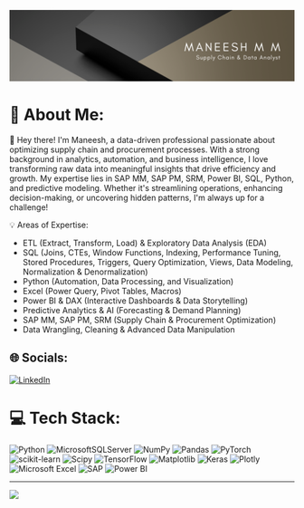 ![Banner Image](https://github.com/maneeshmm/maneeshmm/blob/main/Black%20Gold%20Minimalist%20Elegant%20Business%20LinkedIn%20Banner.png)

# 💫 About Me:
👋 Hey there! I'm Maneesh, a data-driven professional passionate about optimizing supply chain and procurement processes. With a strong background in analytics, automation, and business intelligence, I love transforming raw data into meaningful insights that drive efficiency and growth. My expertise lies in SAP MM, SAP PM, SRM, Power BI, SQL, Python, and predictive modeling. Whether it's streamlining operations, enhancing decision-making, or uncovering hidden patterns, I'm always up for a challenge!

💡 Areas of Expertise:
- ETL (Extract, Transform, Load) & Exploratory Data Analysis (EDA)
- SQL (Joins, CTEs, Window Functions, Indexing, Performance Tuning, Stored Procedures, Triggers, Query Optimization, Views, Data Modeling, Normalization & Denormalization)
- Python (Automation, Data Processing, and Visualization)
- Excel (Power Query, Pivot Tables, Macros)
- Power BI & DAX (Interactive Dashboards & Data Storytelling)
- Predictive Analytics & AI (Forecasting & Demand Planning)
- SAP MM, SAP PM, SRM (Supply Chain & Procurement Optimization)
- Data Wrangling, Cleaning & Advanced Data Manipulation

## 🌐 Socials:
[![LinkedIn](https://img.shields.io/badge/LinkedIn-%230077B5.svg?logo=linkedin&logoColor=white)](https://www.linkedin.com/in/maneesh-m-m-5a9099147/) 

# 💻 Tech Stack:
![Python](https://img.shields.io/badge/python-3670A0?style=plastic&logo=python&logoColor=ffdd54) ![MicrosoftSQLServer](https://img.shields.io/badge/Microsoft%20SQL%20Server-CC2927?style=plastic&logo=microsoft%20sql%20server&logoColor=white) ![NumPy](https://img.shields.io/badge/numpy-%23013243.svg?style=plastic&logo=numpy&logoColor=white) ![Pandas](https://img.shields.io/badge/pandas-%23150458.svg?style=plastic&logo=pandas&logoColor=white) ![PyTorch](https://img.shields.io/badge/PyTorch-%23EE4C2C.svg?style=plastic&logo=PyTorch&logoColor=white) ![scikit-learn](https://img.shields.io/badge/scikit--learn-%23F7931E.svg?style=plastic&logo=scikit-learn&logoColor=white) ![Scipy](https://img.shields.io/badge/SciPy-%230C55A5.svg?style=plastic&logo=scipy&logoColor=%white) ![TensorFlow](https://img.shields.io/badge/TensorFlow-%23FF6F00.svg?style=plastic&logo=TensorFlow&logoColor=white) ![Matplotlib](https://img.shields.io/badge/Matplotlib-%23ffffff.svg?style=plastic&logo=Matplotlib&logoColor=black) ![Keras](https://img.shields.io/badge/Keras-%23D00000.svg?style=plastic&logo=Keras&logoColor=white) ![Plotly](https://img.shields.io/badge/Plotly-%233F4F75.svg?style=plastic&logo=plotly&logoColor=white) ![Microsoft Excel](https://img.shields.io/badge/Microsoft%20Excel-217346?style=plastic&logo=microsoft-excel&logoColor=white) ![SAP](https://img.shields.io/badge/SAP-0FAAFF?style=plastic&logo=sap&logoColor=white) ![Power BI](https://img.shields.io/badge/Power%20BI-F2C811?style=plastic&logo=power-bi&logoColor=black)

---
[![](https://visitcount.itsvg.in/api?id=maneeshmm&icon=0&color=0)](https://visitcount.itsvg.in)

<!-- Proudly created with GPRM ( https://gprm.itsvg.in ) -->

